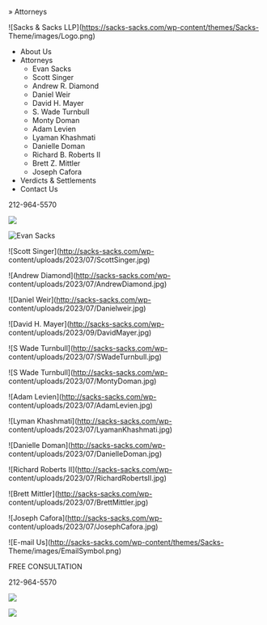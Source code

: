 » Attorneys

![Sacks & Sacks LLP](https://sacks-sacks.com/wp-content/themes/Sacks-
Theme/images/Logo.png)

  * About Us
  * Attorneys
    * Evan Sacks
    * Scott Singer
    * Andrew R. Diamond
    * Daniel Weir
    * David H. Mayer
    * S. Wade Turnbull
    * Monty Doman
    * Adam Levien
    * Lyaman Khashmati
    * Danielle Doman
    * Richard B. Roberts II
    * Brett Z. Mittler
    * Joseph Cafora
  * Verdicts & Settlements
  * Contact Us

212-964-5570

![](https://sacks-sacks.com/wp-content/themes/Sacks-Theme/images/spacer.gif)

![Evan Sacks](http://sacks-sacks.com/wp-content/uploads/2023/07/EvanSacks.jpg)



![Scott Singer](http://sacks-sacks.com/wp-
content/uploads/2023/07/ScottSinger.jpg)



![Andrew Diamond](http://sacks-sacks.com/wp-
content/uploads/2023/07/AndrewDiamond.jpg)



![Daniel Weir](http://sacks-sacks.com/wp-
content/uploads/2023/07/Danielweir.jpg)



![David H. Mayer](http://sacks-sacks.com/wp-
content/uploads/2023/09/DavidMayer.jpg)



![S Wade Turnbull](http://sacks-sacks.com/wp-
content/uploads/2023/07/SWadeTurnbull.jpg)



![S Wade Turnbull](http://sacks-sacks.com/wp-
content/uploads/2023/07/MontyDoman.jpg)



![Adam Levien](http://sacks-sacks.com/wp-
content/uploads/2023/07/AdamLevien.jpg)



![Lyman Khashmati](http://sacks-sacks.com/wp-
content/uploads/2023/07/LyamanKhashmati.jpg)



![Danielle Doman](http://sacks-sacks.com/wp-
content/uploads/2023/07/DanielleDoman.jpg)



![Richard Roberts II](http://sacks-sacks.com/wp-
content/uploads/2023/07/RichardRobertsII.jpg)



![Brett Mittler](http://sacks-sacks.com/wp-
content/uploads/2023/07/BrettMittler.jpg)



![Joseph Cafora](http://sacks-sacks.com/wp-
content/uploads/2023/07/JosephCafora.jpg)



  
![E-mail Us](http://sacks-sacks.com/wp-content/themes/Sacks-
Theme/images/EmailSymbol.png)

FREE CONSULTATION

212-964-5570

  

![](https://sacks-sacks.com/wp-content/themes/Sacks-Theme/images/spacer.gif)

![](https://sacks-sacks.com/wp-content/themes/Sacks-Theme/images/UpArrow.png)

